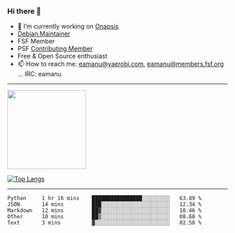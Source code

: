 ### Hi there 👋


- 🔭 I’m currently working on [Onapsis](http://onapsis.com)
- [Debian Maintainer](https://qa.debian.org/developer.php?login=eamanu%40yaerobi.com)
- FSF Member
- PSF [Contributing Member](https://www.python.org/psf/membership/#what-membership-classes-are-there)
- Free & Open Source enthusiast 
- 📫 How to reach me: eamanu@yaerobi.com, eamanu@members.fsf.org ... IRC: eamanu

---

<img height="180em" src="https://github-readme-stats.vercel.app/api?theme=dark&username=eamanu&show_icons=true&hide_border=true&&count_private=true&include_all_commits=true" />

[![Top Langs](https://github-readme-stats.vercel.app/api/top-langs/?theme=dark&username=eamanu&layout=compact)](https://github.com/anuraghazra/github-readme-stats)

---

<!--START_SECTION:waka-->
```text
Python     1 hr 16 mins    ████████████████░░░░░░░░░   63.89 % 
JSON       14 mins         ███░░░░░░░░░░░░░░░░░░░░░░   12.34 % 
Markdown   12 mins         ██▓░░░░░░░░░░░░░░░░░░░░░░   10.46 % 
Other      10 mins         ██▒░░░░░░░░░░░░░░░░░░░░░░   08.68 % 
Text       3 mins          ▓░░░░░░░░░░░░░░░░░░░░░░░░   02.58 % 
```
<!--END_SECTION:waka-->
